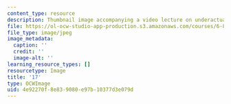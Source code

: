 ```yaml
---
content_type: resource
description: Thumbnail image accompanying a video lecture on underactuated robotics.
file: https://ol-ocw-studio-app-production.s3.amazonaws.com/courses/6-832-underactuated-robotics-spring-2009/4e92270f8e839080e97b10377d3e079d_17.jpg
file_type: image/jpeg
image_metadata:
  caption: ''
  credit: ''
  image-alt: ''
learning_resource_types: []
resourcetype: Image
title: '17'
type: OCWImage
uid: 4e92270f-8e83-9080-e97b-10377d3e079d
---
```

